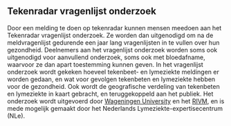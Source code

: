 ## Tekenradar vragenlijst onderzoek
Door een melding te doen op tekenradar kunnen mensen meedoen aan het Tekenradar vragenlijst onderzoek. Ze worden dan uitgenodigd om na de meldvragenlijst gedurende een jaar lang vragenlijsten in te vullen over hun gezondheid. Deelnemers aan het vragenlijst onderzoek worden soms ook uitgenodigd voor aanvullend onderzoek, soms ook met bloedafname, waarvoor ze dan apart toestemming kunnen geven. In het vragenlijst onderzoek wordt gekeken hoeveel tekenbeet- en lymeziekte meldingen er worden gedaan, en wat voor gevolgen tekenbeten en lymeziekte hebben voor de gezondheid. Ook wordt de geografische verdeling van tekenbeten en lymeziekte in kaart gebracht, en teruggekoppeld aan het publiek. Het onderzoek wordt uitgevoerd door [Wageningen University](/informatie/wageningen-university) en het [RIVM](/informatie/RIVM), en is mede mogelijk gemaakt door het Nederlands Lymeziekte-expertisecentrum (NLe).
